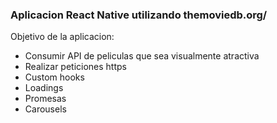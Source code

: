 ### Aplicacion React Native utilizando themoviedb.org/

Objetivo de la aplicacion:

- Consumir API de peliculas que sea visualmente atractiva
- Realizar peticiones https
- Custom hooks
- Loadings
- Promesas
- Carousels
